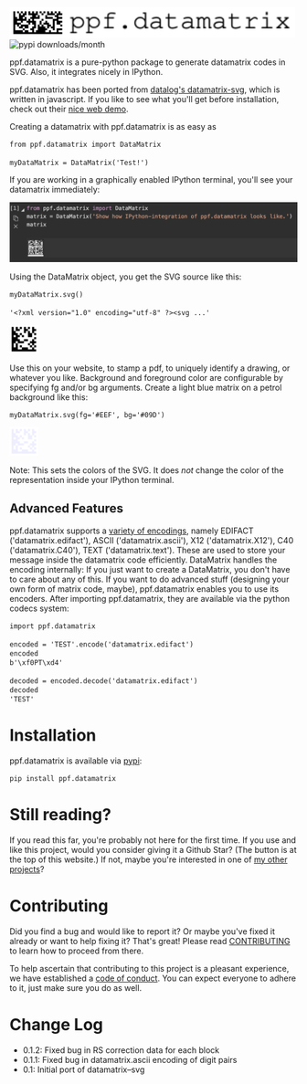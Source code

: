 <img alt="ppf.datamatrix logo" src="./imgs/logo.svg" width="500em">

<img alt="pypi downloads/month" src="https://img.shields.io/pypi/dm/ppf.datamatrix.svg">

ppf.datamatrix is a pure-python package to generate datamatrix codes in SVG.
Also, it integrates nicely in IPython.

ppf.datamatrix has been ported from [datalog's
datamatrix-svg](https://github.com/datalog/datamatrix-svg), which is written in
javascript.  If you like to see what you'll get before installation, check out
their [nice web demo](https://datalog.github.io/demo/datamatrix-svg).

Creating a datamatrix with ppf.datamatrix is as easy as

```
from ppf.datamatrix import DataMatrix

myDataMatrix = DataMatrix('Test!')
```

If you are working in a graphically enabled IPython terminal, you'll see your
datamatrix immediately:

![IPython integration](imgs/ipython.png)

Using the DataMatrix object, you get the SVG source like this:

```
myDataMatrix.svg()

'<?xml version="1.0" encoding="utf-8" ?><svg ...'
```

<img alt="Test! DataMatrix" src="./imgs/Test.svg" width="50em">

Use this on your website, to stamp a pdf, to uniquely identify a drawing, or
whatever you like.  Background and foreground color are configurable by
specifying fg and/or bg arguments.  Create a light blue matrix on a petrol
background like this:

```
myDataMatrix.svg(fg='#EEF', bg='#09D')
```

<img alt="Test! DataMatrix in red on blue background" src="./imgs/Test_colored.svg" width="50em">

Note: This sets the colors of the SVG.
It does *not* change the color of the representation inside your IPython terminal.


## Advanced Features

ppf.datamatrix supports a [variety of
encodings](https://en.m.wikipedia.org/wiki/Data_Matrix#Encoding), namely
EDIFACT ('datamatrix.edifact'), ASCII ('datamatrix.ascii'), X12
('datamatrix.X12'), C40 ('datamatrix.C40'), TEXT ('datamatrix.text').  These
are used to store your message inside the datamatrix code efficiently.
DataMatrix handles the encoding internally: If you just want to create a
DataMatrix, you don't have to care about any of this.  If you want to do
advanced stuff (designing your own form of matrix code, maybe), ppf.datamatrix
enables you to use its encoders.  After importing ppf.datamatrix, they are
available via the python codecs system:

```
import ppf.datamatrix

encoded = 'TEST'.encode('datamatrix.edifact')
encoded
b'\xf0PT\xd4'

decoded = encoded.decode('datamatrix.edifact')
decoded
'TEST'
```


# Installation

ppf.datamatrix is available via [pypi](https://pypi.org):

```
pip install ppf.datamatrix
```


# Still reading?

If you read this far, you're probably not here for the first time. If you use
and like this project, would you consider giving it a Github Star? (The button
is at the top of this website.) If not, maybe you're interested in one of
[my other projects](https://github.com/adrianschlatter/ppf.sample/blob/develop/docs/list_of_projects.md)?


# Contributing

Did you find a bug and would like to report it? Or maybe you've fixed it
already or want to help fixing it? That's great! Please read
[CONTRIBUTING](./CONTRIBUTING.md) to learn how to proceed from there.

To help ascertain that contributing to this project is a pleasant experience, we
have established a [code of conduct](./CODE_OF_CONDUCT.md). You can expect
everyone to adhere to it, just make sure you do as well.


# Change Log

* 0.1.2:    Fixed bug in RS correction data for each block
* 0.1.1:    Fixed bug in datamatrix.ascii encoding of digit pairs
* 0.1:      Initial port of datamatrix–svg
